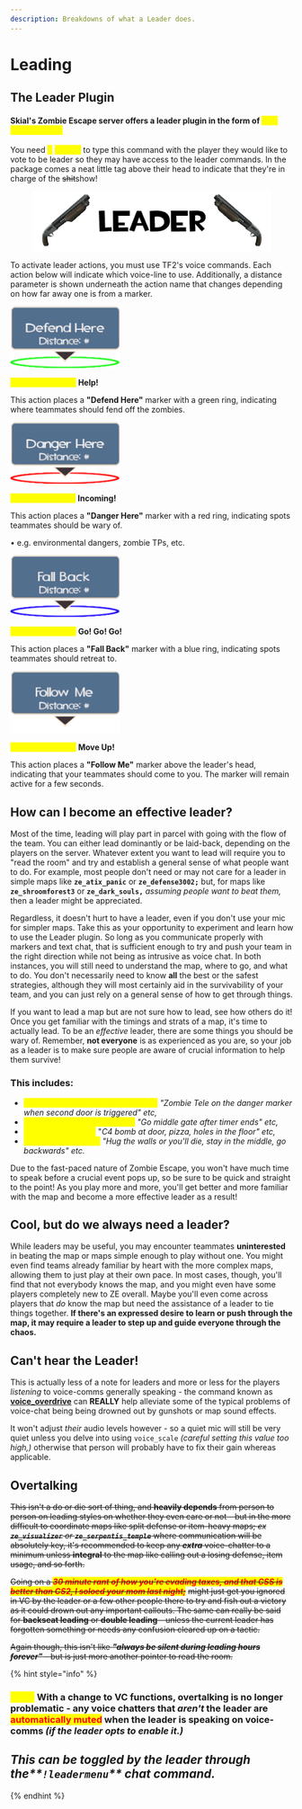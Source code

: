 ```yaml
---
description: Breakdowns of what a Leader does.
---
```


# Leading

## The Leader Plugin

#### Skial's Zombie Escape server offers a leader plugin in the form of <mark style="color:yellow;">**`/vl [Player Name]`**</mark>

You need <mark style="color:yellow;">**5**</mark> <mark style="color:yellow;">**people**</mark> to type this command with the player they would like to vote to be leader so they may have access to the leader commands. In the package comes a neat little tag above their head to indicate that they're in charge of the ~~sh‎it~~show!

<figure><img src="../.gitbook/assets/leader tag.png" alt=""><figcaption></figcaption></figure>

To activate leader actions, you must use TF2's voice commands. Each action below will indicate which voice-line to use. Additionally, a distance parameter is shown underneath the action name that changes depending on how far away one is from a marker.



![](<../.gitbook/assets/Defend Here.PNG>)

<mark style="color:yellow;">**Voice Command:**</mark> **Help!**

This action places a **"Defend Here"** marker with a green ring, indicating where teammates should fend off the zombies.

![](<../.gitbook/assets/Danger Here.PNG>)

<mark style="color:yellow;">**Voice Command**</mark><mark style="color:yellow;">:</mark> **Incoming!**

This action places a **"Danger Here"** marker with a red ring, indicating spots teammates should be wary of.&#x20;

• e.g. environmental dangers, zombie TPs, etc.

![](<../.gitbook/assets/Fall Back.PNG>)

<mark style="color:yellow;">**Voice Command:**</mark> **Go! Go! Go!**

This action places a **"Fall Back"** marker with a blue ring, indicating spots teammates should retreat to.

![](<../.gitbook/assets/Follow Me.png>)

<mark style="color:yellow;">**Voice Command:**</mark> **Move Up!**

This action places a **"Follow Me"** marker above the leader's head, indicating that your teammates should come to you. The marker will remain active for a few seconds.

## How can I become an effective leader?

Most of the time, leading will play part in parcel with going with the flow of the team. You can either lead dominantly or be laid-back, depending on the players on the server. Whatever extent you want to lead will require you to "read the room" and try and establish a general sense of what people want to do. For example, most people don't need or may not care for a leader in simple maps like **`ze_atix_panic`** or **`ze_defense3002;`** but, for maps like **`ze_shroomforest3`** or **`ze_dark_souls,`** _assuming people want to beat them,_ then a leader might be appreciated.

Regardless, it doesn't hurt to have a leader, even if you don't use your mic for simpler maps. Take this as your opportunity to experiment and learn how to use the Leader plugin. So long as you communicate properly with markers and text chat, that is sufficient enough to try and push your team in the right direction while not being as intrusive as voice chat. In both instances, you will still need to understand the map, where to go, and what to do. You don't necessarily need to know **all** the best or the safest strategies, although they will most certainly aid in the survivability of your team, and you can just rely on a general sense of how to get through things.

If you want to lead a map but are not sure how to lead, see ﻿how others do it! Once you get familiar with the timings and strats of a map, it's time to actually lead. To be an _effective_ leader, there are some things you should be wary of. Remember, **not everyone** is as experienced as you are, so your job as a leader is to make sure people are aware of crucial information to help them survive!&#x20;

### **This includes:**

* <mark style="color:yellow;">**When and where zombies teleport;**</mark> _"Zombie Tele on the danger marker when second door is triggered" etc,_
* <mark style="color:yellow;">**When and where to fall back;**</mark> _"Go middle gate after timer ends" etc,_
* <mark style="color:yellow;">**Any traps to avoid;**</mark> "_C4 bomb at door, pizza, holes in the floor" etc,_
* <mark style="color:yellow;">**Boss Fight Callouts;**</mark> _"Hug the walls or you'll die, stay in the middle, go backwards" etc._

Due to the fast-paced nature of Zombie Escape, you won't have much time to speak before a crucial event pops up, so be sure to be quick and straight to the point! As you play more and more, you'll get better and more familiar with the map and become a more effective leader as a result!

## Cool, but do we always need a leader?

While leaders may be useful, you may encounter teammates **uninterested** in beating the map or maps simple enough to play without one. You might even find teams already familiar by heart with the more complex maps, allowing them to just play at their own pace. In most cases, though, you'll find that not everybody knows the map, and you might even have some players completely new to ZE overall. Maybe you'll even come across players that _do_ know the map but need the assistance of a leader to tie things together. **If there's an expressed desire to learn or push through the map, it may require a leader to step up and guide everyone through the chaos.**

## Can't hear the Leader!

This is actually less of a note for leaders and more or less for the players _listening_ to voice-comms generally speaking - the command known as [**voice\_overdrive**](../miscellaneous-info/useful-console-commands-and-keybinds.md#commands) can **REALLY** help alleviate some of the typical problems of voice-chat being being drowned out by gunshots or map sound effects.&#x20;

It won't adjust _their_ audio levels however - so a quiet mic will still be very quiet unless you delve into using `voice_scale` _(careful setting this value too high,)_ otherwise that person will probably have to fix their gain whereas applicable.

## Overtalking

~~This isn't a do or die sort of thing, and **heavily depends** from person to person on leading styles on whether they even care or not - but in the more difficult to coordinate maps like split defense or item-heavy maps; _ex **`ze_visualizer`** or **`ze_serpentis_temple`**_ where communication will be absolutely key, it's recommended to keep any _**extra**_ voice-chatter to a minimum unless **integral** to the map like calling out a losing defense, item usage, and so forth.~~&#x20;

~~Going on a _<mark style="color:red;">**30 minute rant of how you're evading taxes, and that CSS is better than CS2, I soloed your mom last night;**</mark>_~~ ~~might just get you ignored in VC by the leader or a few other people there to try and fish out a victory as it could drown out any important callouts. The same can really be said for **backseat leading** or **double leading** - unless the current leader has forgotten something or needs any confusion cleared up on a tactic.~~

~~Again though, this isn't like _**"always be silent during leading hours forever"**_ - but is just more another pointer to read the room.~~

{% hint style="info" %}
### _<mark style="color:yellow;">Note:</mark>_ With a change to VC functions, overtalking is no longer problematic  - any voice chatters that _aren't_ the leader are <mark style="color:red;">automatically muted</mark> when the leader is speaking on voice-comms _(if the leader opts to enable it.)_



## _This can be toggled by the leader through the**`!leadermenu`** chat command._
{% endhint %}
